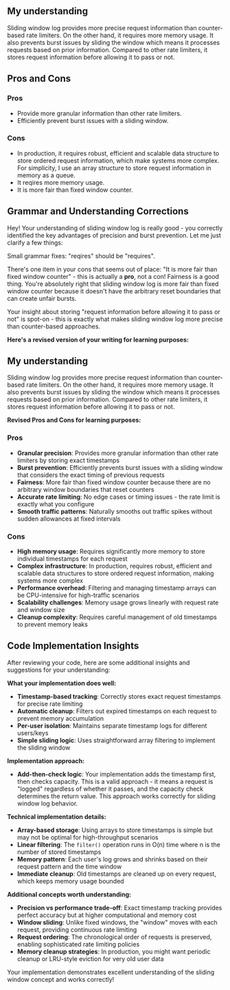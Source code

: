 ## My understanding

Sliding window log provides more precise request information than counter-based rate limiters. On the other hand, it requires more memory usage. It also prevents burst issues by sliding the window which means it processes requests based on prior information. Compared to other rate limiters, it stores request information before allowing it to pass or not.

## Pros and Cons

### Pros

- Provide more granular information than other rate limiters.
- Efficiently prevent burst issues with a sliding window.

### Cons

- In production, it requires robust, efficient and scalable data structure to store ordered request information, which make systems more complex. For simplicity, I use an array structure to store request information in memory as a queue.
- It reqires more memory usage.
- It is more fair than fixed window counter.

## Grammar and Understanding Corrections

Hey! Your understanding of sliding window log is really good - you correctly identified the key advantages of precision and burst prevention. Let me just clarify a few things:

Small grammar fixes: "reqires" should be "requires".

There's one item in your cons that seems out of place: "It is more fair than fixed window counter" - this is actually a **pro**, not a con! Fairness is a good thing. You're absolutely right that sliding window log is more fair than fixed window counter because it doesn't have the arbitrary reset boundaries that can create unfair bursts.

Your insight about storing "request information before allowing it to pass or not" is spot-on - this is exactly what makes sliding window log more precise than counter-based approaches.

**Here's a revised version of your writing for learning purposes:**

## My understanding

Sliding window log provides more precise request information than counter-based rate limiters. On the other hand, it requires more memory usage. It also prevents burst issues by sliding the window which means it processes requests based on prior information. Compared to other rate limiters, it stores request information before allowing it to pass or not.

**Revised Pros and Cons for learning purposes:**

### Pros

- **Granular precision**: Provides more granular information than other rate limiters by storing exact timestamps
- **Burst prevention**: Efficiently prevents burst issues with a sliding window that considers the exact timing of previous requests
- **Fairness**: More fair than fixed window counter because there are no arbitrary window boundaries that reset counters
- **Accurate rate limiting**: No edge cases or timing issues - the rate limit is exactly what you configure
- **Smooth traffic patterns**: Naturally smooths out traffic spikes without sudden allowances at fixed intervals

### Cons

- **High memory usage**: Requires significantly more memory to store individual timestamps for each request
- **Complex infrastructure**: In production, requires robust, efficient and scalable data structures to store ordered request information, making systems more complex
- **Performance overhead**: Filtering and managing timestamp arrays can be CPU-intensive for high-traffic scenarios
- **Scalability challenges**: Memory usage grows linearly with request rate and window size
- **Cleanup complexity**: Requires careful management of old timestamps to prevent memory leaks

## Code Implementation Insights

After reviewing your code, here are some additional insights and suggestions for your understanding:

**What your implementation does well:**

- **Timestamp-based tracking**: Correctly stores exact request timestamps for precise rate limiting
- **Automatic cleanup**: Filters out expired timestamps on each request to prevent memory accumulation
- **Per-user isolation**: Maintains separate timestamp logs for different users/keys
- **Simple sliding logic**: Uses straightforward array filtering to implement the sliding window

**Implementation approach:**

- **Add-then-check logic**: Your implementation adds the timestamp first, then checks capacity. This is a valid approach - it means a request is "logged" regardless of whether it passes, and the capacity check determines the return value. This approach works correctly for sliding window log behavior.

**Technical implementation details:**

- **Array-based storage**: Using arrays to store timestamps is simple but may not be optimal for high-throughput scenarios
- **Linear filtering**: The `filter()` operation runs in O(n) time where n is the number of stored timestamps
- **Memory pattern**: Each user's log grows and shrinks based on their request pattern and the time window
- **Immediate cleanup**: Old timestamps are cleaned up on every request, which keeps memory usage bounded

**Additional concepts worth understanding:**

- **Precision vs performance trade-off**: Exact timestamp tracking provides perfect accuracy but at higher computational and memory cost
- **Window sliding**: Unlike fixed windows, the "window" moves with each request, providing continuous rate limiting
- **Request ordering**: The chronological order of requests is preserved, enabling sophisticated rate limiting policies
- **Memory cleanup strategies**: In production, you might want periodic cleanup or LRU-style eviction for very old user data

Your implementation demonstrates excellent understanding of the sliding window concept and works correctly!
